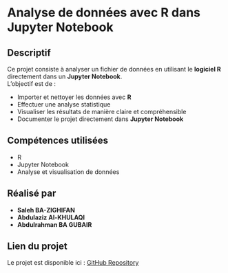 # Analyse de données avec R dans Jupyter Notebook

## Descriptif
Ce projet consiste à analyser un fichier de données en utilisant le **logiciel R** directement dans un **Jupyter Notebook**.  
L’objectif est de :  
- Importer et nettoyer les données avec **R**  
- Effectuer une analyse statistique  
- Visualiser les résultats de manière claire et compréhensible  
- Documenter le projet directement dans **Jupyter Notebook**

## Compétences utilisées
- R 
- Jupyter Notebook  
- Analyse et visualisation de données  

## Réalisé par
- **Saleh BA-ZIGHIFAN**  
- **Abdulaziz Al-KHULAQI**  
- **Abdulrahman BA GUBAIR**

## Lien du projet
Le projet est disponible ici : [GitHub Repository](https://github.com/votre-utilisateur/votre-repo)
